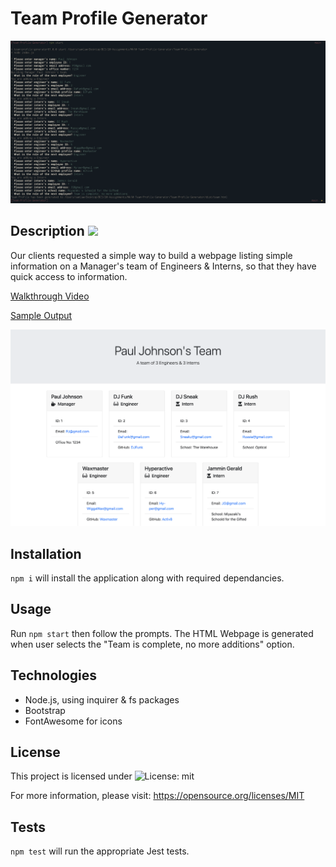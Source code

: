 # Team Profile Generator
![Screen Shot](assets/Team-Profile-Generator.png)

## Description ![](https://img.shields.io/badge/License-MIT-yellow.svg)
Our clients requested a simple way to build a webpage listing simple information on a Manager's team of Engineers & Interns, so that they have quick access to information.

[Walkthrough Video](https://drive.google.com/file/d/1cQRbyAcQpU_t5M4_aa0lSpqrJDiRlhxR/view?usp=sharing)

[Sample Output](dist/team.html)

![Sample Output Screenshot](assets/SampleOutput.png)

## Installation
```npm i``` will install the application along with required dependancies.

## Usage
Run ```npm start``` then follow the prompts.  The HTML Webpage is generated when user selects the "Team is complete, no more additions" option.

## Technologies
- Node.js, using inquirer & fs packages
- Bootstrap
- FontAwesome for icons

## License 
This project is licensed under ![License: mit](https://img.shields.io/badge/License-MIT-yellow.svg)

For more information, please visit: https://opensource.org/licenses/MIT

## Tests
```npm test``` will run the appropriate Jest tests.
